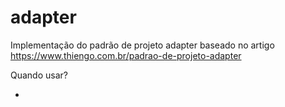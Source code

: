 # adapter

Implementação do padrão de projeto adapter baseado no artigo https://www.thiengo.com.br/padrao-de-projeto-adapter

Quando usar?

- 
